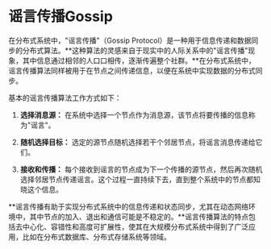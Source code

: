 # 谣言传播Gossip

在分布式系统中，"谣言传播"（Gossip Protocol）是一种用于信息传递和数据同步的分布式算法。**这种算法的灵感来自于现实中的人际关系中的"谣言传播"现象，其中信息通过相邻的人口口相传，逐渐传遍整个社群。**在分布式系统中，谣言传播算法同样被用于在节点之间传递信息，以便在系统中实现数据的分布式同步。

基本的谣言传播算法工作方式如下：

1. **选择消息源：** 在系统中选择一个节点作为消息源，该节点将要传播的信息称为"谣言"。
  
2. **随机选择目标：** 选定的源节点随机选择若干个邻居节点，将谣言消息传递给它们。

3. **接收和传播：** 每个接收到谣言的节点成为下一个传播的源节点，然后再次随机选择邻居节点传递谣言。这个过程一直持续下去，直到整个系统中的节点都知晓这个信息。

**谣言传播有助于实现分布式系统中的信息传递和状态同步，尤其在动态网络环境中，其中节点的加入、退出和通信可能是不稳定的。**谣言传播算法的特点包括去中心化、容错性和高度可扩展性，使其在大规模分布式系统中得到了广泛应用，比如在分布式数据库、分布式存储系统等领域。